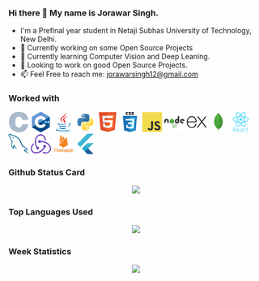 ### Hi there 👋  My name is Jorawar Singh.


- I'm  a Prefinal year student in Netaji Subhas University of Technology, New Delhi. 
- 🔭 Currently working on some Open Source Projects
- 🌱 Currently learning Computer Vision and Deep Leaning.
- 👯 Looking to work on good Open Source Projects.
- 📫 Feel Free to reach me: jorawarsingh12@gmail.com

### Worked with
<code><img height="40" src="https://raw.githubusercontent.com/devicons/devicon/master/icons/c/c-original.svg" title="C"></code>
<code><img height="40" src="https://raw.githubusercontent.com/devicons/devicon/master/icons/cplusplus/cplusplus-original.svg" title="C++"></code>
<code><img height="40" src="https://raw.githubusercontent.com/devicons/devicon/master/icons/java/java-original.svg" title="Java"></code>
<code><img height="40" src="https://raw.githubusercontent.com/devicons/devicon/master/icons/python/python-original.svg" title="Python"></code>
<code><img height="40" src="https://raw.githubusercontent.com/devicons/devicon/master/icons/html5/html5-original.svg" title="HTML"></code>
<code><img height="40" src="https://raw.githubusercontent.com/devicons/devicon/master/icons/css3/css3-original-wordmark.svg" title="CSS"></code>
<code><img height="40" src="https://raw.githubusercontent.com/devicons/devicon/master/icons/javascript/javascript-original.svg" title="JavaScript"></code>
<code><img height="40" src="https://raw.githubusercontent.com/devicons/devicon/master/icons/nodejs/nodejs-original-wordmark.svg" title="NodeJs"></code>
<code><img height="40" src="https://raw.githubusercontent.com/devicons/devicon/master/icons/express/express-original.svg" title="Express"></code>
<code><img height="40" src="https://raw.githubusercontent.com/devicons/devicon/master/icons/mongodb/mongodb-original.svg" title="Mongodb"></code>
<code><img height="40" src="https://raw.githubusercontent.com/devicons/devicon/master/icons/react/react-original-wordmark.svg" title="React"></code>
<code><img height="40" src="https://raw.githubusercontent.com/devicons/devicon/master/icons/mysql/mysql-original.svg" title="Mysql"></code>
<code><img height="40" src="https://raw.githubusercontent.com/devicons/devicon/master/icons/redux/redux-original.svg" title="Redux"></code>
<code><img height="40" src="https://raw.githubusercontent.com/devicons/devicon/master/icons/firebase/firebase-plain-wordmark.svg" title="Firebase"></code>
<code><img height="40" src="https://raw.githubusercontent.com/devicons/devicon/master/icons/flutter/flutter-original.svg" title="Flutter"></code>


### Github Status Card

<p align="center">
  <a href = "https://github.com/JORAWARSINGHSAINI">
<img src="https://github-readme-stats-aj8vj7k8x.vercel.app/api?username=JORAWARSINGHSAINI&show_icons=true&theme=radical&count_private=true&include_all_commits=true">
  </a>
 </p>
 
### Top Languages Used

<p align="center">
<a href = "https://github.com/JORAWARSINGHSAINI">
<img src="https://github-readme-stats-aj8vj7k8x.vercel.app/api/top-langs/?username=JORAWARSINGHSAINI&layout=compact&theme=radical&card_width=400">
</a>
</p>

### Week Statistics

<p align="center">
<a href = "https://github.com/JORAWARSINGHSAINI">
 <img src="https://github-readme-stats.vercel.app/api/wakatime?username=JORAWARSINGHSAINI">
</a>
</p>



